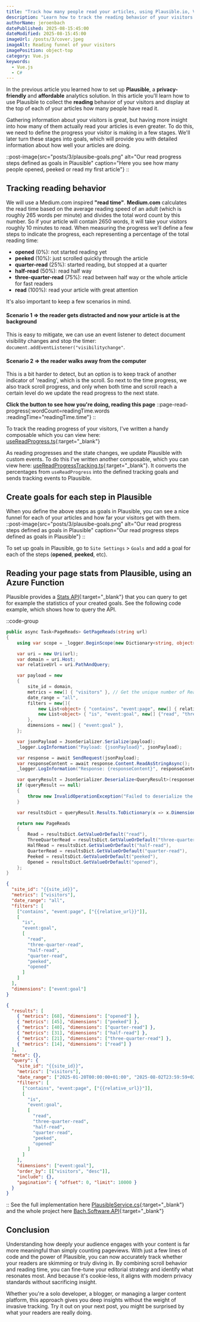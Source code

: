 ```yaml
---
title: "Track how many people read your articles, using Plausible.io, Vue.js and Azure functions"
description: "Learn how to track the reading behavior of your visitors using Plausible.io, Vue.js, and Azure Functions. This article covers setting up goals in Plausible, tracking reading progress, and analyzing visitor engagement with your content."
authorName: jeroenbach
datePublished: 2025-08-15:45:00
dateModified: 2025-08-15:45:00
imageUrl: /posts/3/cover.jpeg
imageAlt: Reading funnel of your visitors
imagePosition: object-top
category: Vue.js
keywords:
  - Vue.js
  - C#
---
```


In the previous article you learned how to set up **Plausible**, a **privacy-friendly** and **affordable** analytics solution.
In this article you'll learn how to use Plausible to collect the **reading** behavior of your visitors and display at the top of each of your articles how many people have read it.

<!--more-->

Gathering information about your visitors is great, but having more insight into how many of them actually read your articles is even greater.
To do this, we need to define the progress your visitor is making in a few stages. We'll later turn these stages into goals, which will provide you with detailed information about how well your articles are doing.

::post-image{src="posts/3/plausibe-goals.png" alt="Our read progress steps defined as goals in Plausible" caption="Here you see how many people opened, peeked or read my first article"}
::

## Tracking reading behavior

We will use a Medium.com inspired **"read time"**. **Medium.com** calculates the read time based on the average reading speed of an adult (which is roughly 265 words per minute) and divides the total word count by this number.
So if your article will contain 2650 words, it will take your visitors roughly 10 minutes to read. When measuring the progress we'll define a few steps to indicate the progress, each representing a percentage of the total reading time:

- **opened** (0%): not started reading yet
- **peeked** (10%): just scrolled quickly through the article
- **quarter-read** (25%): started reading, but stopped at a quarter
- **half-read** (50%): read half way
- **three-quarter-read** (75%): read between half way or the whole article for fast readers
- **read** (100%): read your article with great attention

It's also important to keep a few scenarios in mind.

#### Scenario 1 => the reader gets distracted and now your article is at the background

This is easy to mitigate, we can use an event listener to detect document visibility changes and stop the timer: `document.addEventListener("visibilitychange"`.

#### Scenario 2 => the reader walks away from the computer

This is a bit harder to detect, but an option is to keep track of another indicator of 'reading', which is the scroll.
So next to the time progress, we also track scroll progress, and only when both time and scroll reach a certain level do we update the
read progress to the next state.

**Click the button to see how you're doing, reading this page**
::page-read-progress{:wordCount=readingTime.words :readingTime="readingTime.time"}
::

To track the reading progress of your visitors, I've written a handy composable which you can view here: [useReadProgress.ts](https://github.com/jeroenbach/bach.software/blob/main/src/app/composables/useReadProgress.ts){:target="\_blank"}

As reading progresses and the state changes, we update Plausible with custom events.
To do this I've written another composable, which you can view here: [useReadProgressTracking.ts](https://github.com/jeroenbach/bach.software/blob/main/src/app/composables/useReadProgressTracking.ts){:target="\_blank"}.
It converts the percentages from `useReadProgress` into the defined tracking goals and sends tracking events to Plausible.

## Create goals for each step in Plausible

When you define the above steps as goals in Plausible, you can see a nice funnel for each of your articles and how far your visitors get with them.
::post-image{src="posts/3/plausibe-goals.png" alt="Our read progress steps defined as goals in Plausible" caption="Our read progress steps defined as goals in Plausible"}
::

To set up goals in Plausible, go to `Site Settings` > `Goals` and add a goal for each of the steps (**opened**, **peeked**, etc).

## Reading your page stats from Plausible, using an Azure Function

Plausible provides a [Stats API](https://plausible.io/docs/stats-api){:target="\_blank"} that you can query to get for example the statistics of your created goals.
See the following code example, which shows how to query the API.

::code-group

```csharp [C#]
public async Task<PageReads> GetPageReads(string url)
{
    using var scope = _logger.BeginScope(new Dictionary<string, object> { { "url", url } });

    var uri = new Uri(url);
    var domain = uri.Host;
    var relativeUrl = uri.PathAndQuery;

    var payload = new
    {
        site_id = domain,
        metrics = new[] { "visitors" }, // Get the unique number of Reading events
        date_range = "all",
        filters = new[]{
            new List<object> { "contains", "event:page", new[] { relativeUrl } },
            new List<object> { "is", "event:goal", new[] {"read", "three-quarter-read", "half-read", "quarter-read", "peeked", "opened"} },
        },
        dimensions = new[] { "event:goal" },
    };

    var jsonPayload = JsonSerializer.Serialize(payload);
    _logger.LogInformation("Payload: {jsonPayload}", jsonPayload);

    var response = await SendRequest(jsonPayload);
    var responseContent = await response.Content.ReadAsStringAsync();
    _logger.LogInformation("Response: {responseContent}", responseContent);

    var queryResult = JsonSerializer.Deserialize<QueryResult>(responseContent);
    if (queryResult == null)
    {
        throw new InvalidOperationException("Failed to deserialize the response content.");
    }

    var resultsDict = queryResult.Results.ToDictionary(x => x.Dimensions.First(), x => x.Metrics.First());

    return new PageReads
    {
        Read = resultsDict.GetValueOrDefault("read"),
        ThreeQuarterRead = resultsDict.GetValueOrDefault("three-quarter-read"),
        HalfRead = resultsDict.GetValueOrDefault("half-read"),
        QuarterRead = resultsDict.GetValueOrDefault("quarter-read"),
        Peeked = resultsDict.GetValueOrDefault("peeked"),
        Opened = resultsDict.GetValueOrDefault("opened"),
    };
}
```

```json [JSON request]
{
  "site_id": "{{site_id}}",
  "metrics": ["visitors"],
  "date_range": "all",
  "filters": [
    ["contains", "event:page", ["{{relative_url}}"]],
    [
      "is",
      "event:goal",
      [
        "read",
        "three-quarter-read",
        "half-read",
        "quarter-read",
        "peeked",
        "opened"
      ]
    ]
  ],
  "dimensions": ["event:goal"]
}
```

```json [JSON response]
{
  "results": [
    { "metrics": [68], "dimensions": ["opened"] },
    { "metrics": [45], "dimensions": ["peeked"] },
    { "metrics": [40], "dimensions": ["quarter-read"] },
    { "metrics": [31], "dimensions": ["half-read"] },
    { "metrics": [21], "dimensions": ["three-quarter-read"] },
    { "metrics": [14], "dimensions": ["read"] }
  ],
  "meta": {},
  "query": {
    "site_id": "{{site_id}}",
    "metrics": ["visitors"],
    "date_range": ["2025-01-20T00:00:00+01:00", "2025-08-02T23:59:59+02:00"],
    "filters": [
      ["contains", "event:page", ["{{relative_url}}"]],
      [
        "is",
        "event:goal",
        [
          "read",
          "three-quarter-read",
          "half-read",
          "quarter-read",
          "peeked",
          "opened"
        ]
      ]
    ],
    "dimensions": ["event:goal"],
    "order_by": [["visitors", "desc"]],
    "include": {},
    "pagination": { "offset": 0, "limit": 10000 }
  }
}
```

::
See the full implementation here [PlausibleService.cs](https://github.com/jeroenbach/bach.software/blob/d902b918933fdf2291dc896094b00ac13510e980/src/api/Bach.Software.Infrastructure/PlausibleAnalytics/Services/PlausibleService.cs#L35-L45){:target="\_blank"}
and the whole project here [Bach.Software.API](https://github.com/jeroenbach/bach.software/tree/main/src/api){:target="\_blank"}

## Conclusion

Understanding how deeply your audience engages with your content is far more meaningful than simply counting pageviews.
With just a few lines of code and the power of Plausible, you can now accurately track whether your readers are skimming or truly diving in.
By combining scroll behavior and reading time, you can fine-tune your editorial strategy and identify what resonates most.
And because it's cookie-less, it aligns with modern privacy standards without sacrificing insight.

Whether you're a solo developer, a blogger, or managing a larger content platform, this approach gives you deep insights without the weight of invasive tracking.
Try it out on your next post, you might be surprised by what your readers are really doing.
